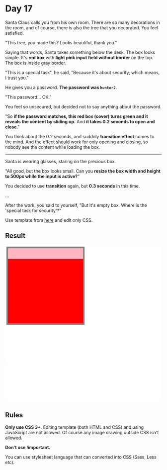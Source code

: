 # Day 17

Santa Claus calls you from his own room. There are so many decorations in the room, and of course, there is also the tree that you decorated. You feel satisfied.

"This tree, you made this? Looks beautiful, thank you."

Saying that words, Santa takes something below the desk. The box looks simple. It's **red box** with **light pink input field without border** on the top. The box is inside gray border.

"This is a special task", he said, "Because it's about security, which means, I trust you."

He gives you a password. **The password was `hunter2`**.

"This password... OK."

You feel so unsecured, but decided not to say anything about the password.

"So **if the password matches, this red box (cover) turns green and it reveals the content by sliding up.** And **it takes 0.2 seconds to open and close**."

You think about the 0.2 seconds, and suddnly **transition effect** comes to the mind. And the effect should work for only opening and closing, so nobody see the content while loading the box.

---

Santa is wearing glasses, staring on the precious box.

"All good, but the box looks small. Can you **resize the box width and height to 500px while the input is active?**"

You decided to use **transition** again, but **0.3 seconds** in this time.

...

After the work, you said to yourself, "But it's empty box. Where is the 'special task for security'?"

Use template from [here](contents/2020/html/day17.html) and edit only CSS.

## Result

![day17 result1](contents/2020/images/day17.gif)

## Rules

**Only use CSS 3+**. Editing template (both HTML and CSS) and using JavaScript are not allowed. Of course any image drawing outside CSS isn't allowed.

**Don't use !important.**

You can use stylesheet language that can converted into CSS (Sass, Less etc).
